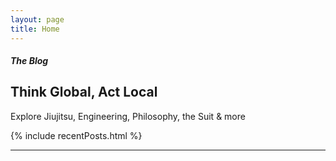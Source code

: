 ```yaml
---
layout: page
title: Home
---
```

<div class="col-12 text-center mt-4">
  <h5>The Blog</h5>
  <h2>Think Global, Act Local</h2>
  <p>Explore Jiujitsu, Engineering, Philosophy, the Suit & more</p>
</div>



{% include recentPosts.html %}

<hr class="blue1">

